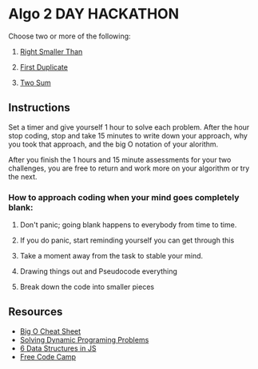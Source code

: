 # Algo 2 DAY HACKATHON

Choose two or more of the following:

1. [Right Smaller Than](CHALLENGES/RIGHTSMALLERTHAN.md) 

2. [First Duplicate](CHALLENGES/FIRSTDUPLICATEVALUE.md) 

3. [Two Sum](CHALLENGES/TWOSUM.md) 


## Instructions 
Set a timer and give yourself 1 hour to solve each problem. After the hour stop coding, stop and take 15 minutes to write down your approach, why you took that approach, and the big O notation of your alorithm.

After you finish the 1 hours and 15 minute assessments for your two challenges, you are free to return and work more on your algorithm or try the next.


### How to approach coding when your mind goes completely blank:

1. Don't panic; going blank happens to everybody from time to time. 

2. If you do panic, start reminding yourself you can get through this

3. Take a moment away from the task to stable your mind.

4. Drawing things out and Pseudocode everything

5. Break down the code into smaller pieces

## Resources

- [Big O Cheat Sheet](https://www.bigocheatsheet.com/)
- [Solving Dynamic Programing Problems](https://www.freecodecamp.org/news/follow-these-steps-to-solve-any-dynamic-programming-interview-problem-cc98e508cd0e/)
- [6 Data Structures in JS](https://www.educative.io/blog/javascript-data-structures)
- [Free Code Camp](https://www.freecodecamp.org/learn/javascript-algorithms-and-data-structures/)
